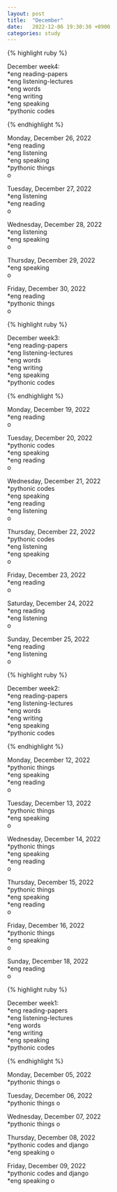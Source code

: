 ```yaml
---
layout: post
title:  "December"
date:   2022-12-06 19:30:30 +0900
categories: study
---
```








{% highlight ruby %}


December week4:  
*eng reading-papers  
*eng listening-lectures      
*eng words  
*eng writing  
*eng speaking  
*pythonic codes  


{% endhighlight %}  



Monday, December 26, 2022    
*eng reading  
*eng listening  
*eng speaking  
*pythonic things  
o  


Tuesday, December 27, 2022      
*eng listening    
*eng reading  
o  


Wednesday, December 28, 2022  
*eng listening  
*eng speaking  
o  


Thursday, December 29, 2022  
*eng speaking   
o  


Friday, December 30, 2022  
*eng reading  
*pythonic things     
o  







{% highlight ruby %}


December week3:  
*eng reading-papers  
*eng listening-lectures      
*eng words  
*eng writing  
*eng speaking  
*pythonic codes  


{% endhighlight %}  



Monday, December 19, 2022    
*eng reading  
o  


Tuesday, December 20, 2022    
*pythonic codes    
*eng speaking  
*eng reading  
o  


Wednesday, December 21, 2022    
*pythonic codes    
*eng speaking  
*eng reading  
*eng listening  
o  


Thursday, December 22, 2022  
*pythonic codes  
*eng listening  
*eng speaking  
o  


Friday, December 23, 2022  
*eng reading  
o  


Saturday, December 24, 2022  
*eng reading  
*eng listening  
o  


Sunday, December 25, 2022  
*eng reading  
*eng listening  
o  




{% highlight ruby %}


December week2:  
*eng reading-papers  
*eng listening-lectures      
*eng words  
*eng writing  
*eng speaking  
*pythonic codes  


{% endhighlight %}  





Monday, December 12, 2022    
*pythonic things  
*eng speaking  
*eng reading  
o  


Tuesday, December 13, 2022    
*pythonic things  
*eng speaking  
o  


Wednesday, December 14, 2022    
*pythonic things  
*eng speaking  
*eng reading  
o  


Thursday, December 15, 2022    
*pythonic things  
*eng speaking  
*eng reading  
o  


Friday, December 16, 2022  
*pythonic things  
*eng speaking    
o  


Sunday, December 18, 2022  
*eng reading  
o  



{% highlight ruby %}


December week1:  
*eng reading-papers  
*eng listening-lectures      
*eng words  
*eng writing  
*eng speaking  
*pythonic codes  


{% endhighlight %}  





Monday, December 05, 2022    
*pythonic things
o  


Tuesday, December 06, 2022    
*pythonic things
o  


Wednesday, December 07, 2022    
*pythonic things
o  


Thursday, December 08, 2022    
*pythonic codes and django  
*eng speaking
o  


Friday, December 09, 2022    
*pythonic codes and django  
*eng speaking
o  





